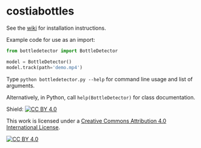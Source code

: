 # costiabottles

See the [wiki](https://github.com/AnthroHydro/costiabottles/wiki) for installation instructions.

Example code for use as an import:

```python
from bottledetector import BottleDetector

model = BottleDetector()
model.track(path='demo.mp4')
```
Type `python bottledetector.py --help` for command line usage and list of arguments.

Alternatively, in Python, call `help(BottleDetector)` for class documentation.

Shield: [![CC BY 4.0][cc-by-shield]][cc-by]

This work is licensed under a
[Creative Commons Attribution 4.0 International License][cc-by].

[![CC BY 4.0][cc-by-image]][cc-by]

[cc-by]: http://creativecommons.org/licenses/by/4.0/
[cc-by-image]: https://i.creativecommons.org/l/by/4.0/88x31.png
[cc-by-shield]: https://img.shields.io/badge/License-CC%20BY%204.0-lightgrey.svg
